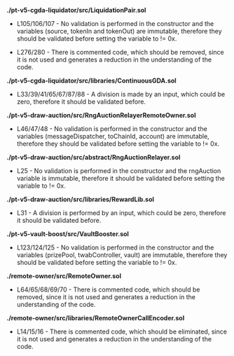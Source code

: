 **./pt-v5-cgda-liquidator/src/LiquidationPair.sol**
- L105/106/107 - No validation is performed in the constructor and the variables (source, tokenIn and tokenOut) are immutable, therefore they should be validated before setting the variable to != 0x.

- L276/280 - There is commented code, which should be removed, since it is not used and generates a reduction in the understanding of the code.


**./pt-v5-cgda-liquidator/src/libraries/ContinuousGDA.sol**
- L33/39/41/65/67/87/88 - A division is made by an input, which could be zero, therefore it should be validated before.


**./pt-v5-draw-auction/src/RngAuctionRelayerRemoteOwner.sol**
- L46/47/48 - No validation is performed in the constructor and the variables (messageDispatcher, toChainId, account) are immutable, therefore they should be validated before setting the variable to != 0x.


**./pt-v5-draw-auction/src/abstract/RngAuctionRelayer.sol**
- L25 - No validation is performed in the constructor and the rngAuction variable is immutable, therefore it should be validated before setting the variable to != 0x.


**./pt-v5-draw-auction/src/libraries/RewardLib.sol**
- L31 - A division is performed by an input, which could be zero, therefore it should be validated before.


**./pt-v5-vault-boost/src/VaultBooster.sol**
- L123/124/125 - No validation is performed in the constructor and the variables (prizePool, twabController, vault) are immutable, therefore they should be validated before setting the variable to != 0x.


**./remote-owner/src/RemoteOwner.sol**
- L64/65/68/69/70 - There is commented code, which should be removed, since it is not used and generates a reduction in the understanding of the code.


**./remote-owner/src/libraries/RemoteOwnerCallEncoder.sol**
- L14/15/16 - There is commented code, which should be eliminated, since it is not used and generates a reduction in the understanding of the code.
